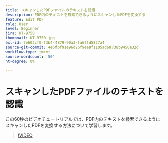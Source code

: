 ```yaml
---
title: スキャンしたPDFファイルのテキストを認識
description: PDF内のテキストを検索できるようにスキャンしたPDFを変換する
feature: Edit PDF
role: User
level: Beginner
jira: KT-9750
thumbnail: KT-9750.jpg
exl-id: 7e602cf0-f3b4-4879-90a3-fa6ffd5827a4
source-git-commit: 4e6fbf91e96d26f9ee8f1105ad68738b9450a32d
workflow-type: tm+mt
source-wordcount: '50'
ht-degree: 0%

---
```


# スキャンしたPDFファイルのテキストを認識

この60秒のビデオチュートリアルでは、PDF内のテキストを検索できるようにスキャンしたPDFを変換する方法について学習します。

>[!VIDEO](https://video.tv.adobe.com/v/340081?quality=12&learn=on&hidetitle=true)
